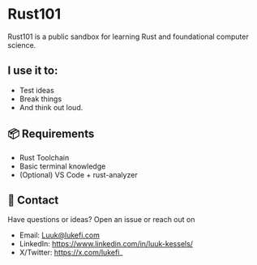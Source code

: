 # Rust101

Rust101 is a public sandbox for learning Rust and foundational computer science.

## I use it to:

- Test ideas
- Break things
- And think out loud.

## 📦 Requirements

- Rust Toolchain
- Basic terminal knowledge
- (Optional) VS Code + rust-analyzer

## 🤝 Contact

Have questions or ideas? Open an issue or reach out on

- Email: Luuk@lukefi.com
- LinkedIn: https://www.linkedin.com/in/luuk-kessels/
- X/Twitter: https://x.com/lukefi_
